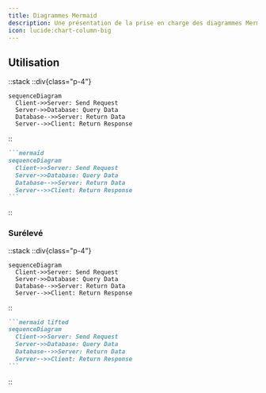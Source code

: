 ```yaml
---
title: Diagrammes Mermaid
description: Une présentation de la prise en charge des diagrammes Mermaid.
icon: lucide:chart-column-big
---
```


## Utilisation

::stack
  ::div{class="p-4"}
  ```mermaid
  sequenceDiagram
    Client->>Server: Send Request
    Server->>Database: Query Data
    Database-->>Server: Return Data
    Server-->>Client: Return Response
  ```
  ::
  ````md
  ```mermaid
  sequenceDiagram
    Client->>Server: Send Request
    Server->>Database: Query Data
    Database-->>Server: Return Data
    Server-->>Client: Return Response
  ```
  ````
::

### Surélevé

::stack
  ::div{class="p-4"}
  ```mermaid lifted
  sequenceDiagram
    Client->>Server: Send Request
    Server->>Database: Query Data
    Database-->>Server: Return Data
    Server-->>Client: Return Response
  ```
  ::
  ````md
  ```mermaid lifted
  sequenceDiagram
    Client->>Server: Send Request
    Server->>Database: Query Data
    Database-->>Server: Return Data
    Server-->>Client: Return Response
  ```
  ````
::
